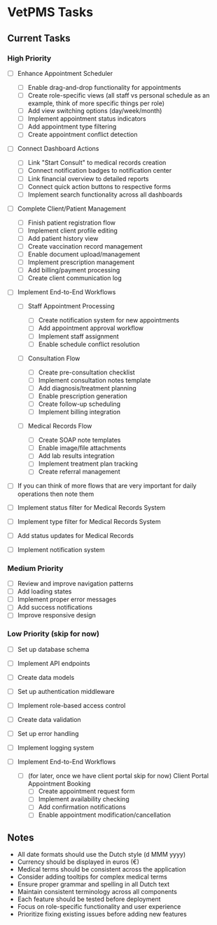 # VetPMS Tasks

## Current Tasks

### High Priority

- [ ] Enhance Appointment Scheduler

  - [ ] Enable drag-and-drop functionality for appointments
  - [ ] Create role-specific views (all staff vs personal schedule as an example, think of more specific things per role)
  - [ ] Add view switching options (day/week/month)
  - [ ] Implement appointment status indicators
  - [ ] Add appointment type filtering
  - [ ] Create appointment conflict detection

- [ ] Connect Dashboard Actions

  - [ ] Link "Start Consult" to medical records creation
  - [ ] Connect notification badges to notification center
  - [ ] Link financial overview to detailed reports
  - [ ] Connect quick action buttons to respective forms
  - [ ] Implement search functionality across all dashboards

- [ ] Complete Client/Patient Management

  - [ ] Finish patient registration flow
  - [ ] Implement client profile editing
  - [ ] Add patient history view
  - [ ] Create vaccination record management
  - [ ] Enable document upload/management
  - [ ] Implement prescription management
  - [ ] Add billing/payment processing
  - [ ] Create client communication log

- [ ] Implement End-to-End Workflows

  - [ ] Staff Appointment Processing

    - [ ] Create notification system for new appointments
    - [ ] Add appointment approval workflow
    - [ ] Implement staff assignment
    - [ ] Enable schedule conflict resolution

  - [ ] Consultation Flow

    - [ ] Create pre-consultation checklist
    - [ ] Implement consultation notes template
    - [ ] Add diagnosis/treatment planning
    - [ ] Enable prescription generation
    - [ ] Create follow-up scheduling
    - [ ] Implement billing integration

  - [ ] Medical Records Flow
    - [ ] Create SOAP note templates
    - [ ] Enable image/file attachments
    - [ ] Add lab results integration
    - [ ] Implement treatment plan tracking
    - [ ] Create referral management

- [ ] If you can think of more flows that are very important for daily operations then note them

- [ ] Implement status filter for Medical Records System
- [ ] Implement type filter for Medical Records System
- [ ] Add status updates for Medical Records
- [ ] Implement notification system

### Medium Priority

- [ ] Review and improve navigation patterns
- [ ] Add loading states
- [ ] Implement proper error messages
- [ ] Add success notifications
- [ ] Improve responsive design

### Low Priority (skip for now)

- [ ] Set up database schema
- [ ] Implement API endpoints
- [ ] Create data models
- [ ] Set up authentication middleware
- [ ] Implement role-based access control
- [ ] Create data validation
- [ ] Set up error handling
- [ ] Implement logging system

- [ ] Implement End-to-End Workflows
  - [ ] (for later, once we have client portal skip for now) Client Portal Appointment Booking
    - [ ] Create appointment request form
    - [ ] Implement availability checking
    - [ ] Add confirmation notifications
    - [ ] Enable appointment modification/cancellation

## Notes

- All date formats should use the Dutch style (d MMM yyyy)
- Currency should be displayed in euros (€)
- Medical terms should be consistent across the application
- Consider adding tooltips for complex medical terms
- Ensure proper grammar and spelling in all Dutch text
- Maintain consistent terminology across all components
- Each feature should be tested before deployment
- Focus on role-specific functionality and user experience
- Prioritize fixing existing issues before adding new features
